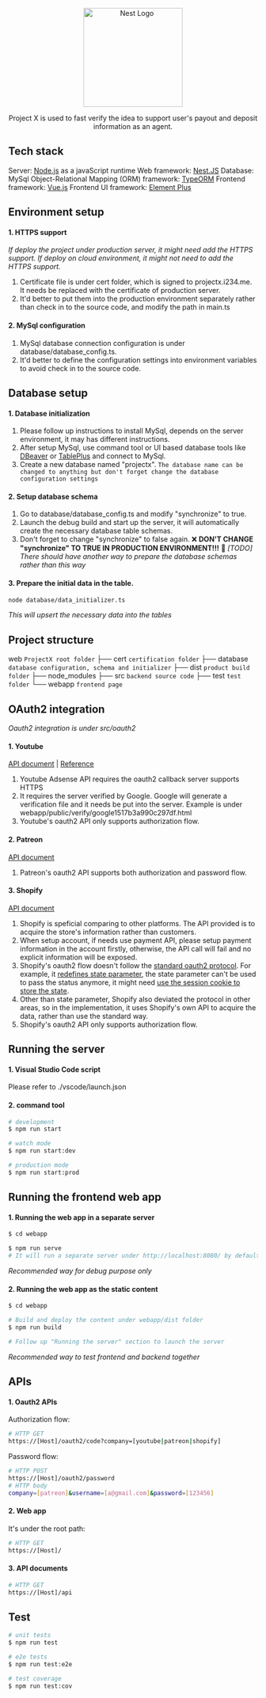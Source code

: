 <p align="center">
  <img src="https://nestjs.com/img/logo-small.svg" width="200" alt="Nest Logo" />
</p>

  <p align="center">Project X is used to fast verify the idea to support user's payout and deposit information as an agent. </p>

## Tech stack

Server: [Node.js](https://nodejs.org/en/) as a javaScript runtime
Web framework: [Nest.JS](https://nestjs.com/)
Database: MySql
Object-Relational Mapping (ORM) framework: [TypeORM](https://typeorm.io/)
Frontend framework: [Vue.js](https://vuejs.org/)
Frontend UI framework: [Element Plus](https://element-plus.org/en-US/)

## Environment setup

#### 1. HTTPS support

_If deploy the project under production server, it might need add the HTTPS support. If deploy on cloud environment, it might not need to add the HTTPS support._

1. Certificate file is under cert folder, which is signed to projectx.i234.me. It needs be replaced with the certificate of production server.
2. It'd better to put them into the production environment separately rather than check in to the source code, and modify the path in main.ts

#### 2. MySql configuration

1. MySql database connection configuration is under database/database_config.ts.
2. It'd better to define the configuration settings into environment variables to avoid check in to the source code.

## Database setup

#### 1. Database initialization

1. Please follow up instructions to install MySql, depends on the server environment, it may has different instructions.
2. After setup MySql, use command tool or UI based database tools like [DBeaver](https://dbeaver.io/) or [TablePlus](https://tableplus.com/) and connect to MySql.
3. Create a new database named "projectx".
   `The database name can be changed to anything but don't forget change the database configuration settings`

#### 2. Setup database schema

1. Go to database/database_config.ts and modify "synchronize" to true.
2. Launch the debug build and start up the server, it will automatically create the necessary database table schemas.
3. Don't forget to change "synchronize" to false again.
   :x: **DON'T CHANGE "synchronize" TO TRUE IN PRODUCTION ENVIRONMENT!!!**
   :wrench: _[TODO] There should have another way to prepare the database schemas rather than this way_

#### 3. Prepare the initial data in the table.

```bash
node database/data_initializer.ts
```

_This will upsert the necessary data into the tables_

## Project structure

web `ProjectX root folder`
├── cert `certification folder`
├── database `database configuration, schema and initializer`
├── dist `product build folder`
├── node_modules
├── src `backend source code`
├── test `test folder`
└── webapp `frontend page`

## OAuth2 integration

_Oauth2 integration is under src/oauth2_

#### 1. Youtube

[API document](https://developers.google.com/adsense/management) | [Reference](https://developers.google.com/identity/protocols/oauth2)

1. Youtube Adsense API requires the oauth2 callback server supports HTTPS
2. It requires the server verified by Google. Google will generate a verification file and it needs be put into the server. Example is under webapp/public/verify/google1517b3a990c297df.html
3. Youtube's oauth2 API only supports authorization flow.

#### 2. Patreon

[API document](https://docs.patreon.com/#introduction)

1. Patreon's oauth2 API supports both authorization and password flow.

#### 3. Shopify

[API document](https://shopify.dev/api/admin-rest/2022-07/resources/balance)

1. Shopify is speficial comparing to other platforms. The API provided is to acquire the store's information rather than customers.
2. When setup account, if needs use payment API, please setup payment information in the account firstly, otherwise, the API call will fail and no explicit information will be exposed.
3. Shopify's oauth2 flow doesn't follow the [standard oauth2 protocol](https://www.rfc-editor.org/rfc/rfc6749#section-4.1.2). For example, it [redefines state parameter](https://theunlikelydeveloper.com/shopify-oauth-flow-state-param/), the state parameter can't be used to pass the status anymore, it might need [use the session cookie to store the state](https://community.shopify.com/c/shopify-apis-and-sdks/oauth-state-parameter/td-p/144247).
4. Other than state parameter, Shopify also deviated the protocol in other areas, so in the implementation, it uses Shopify's own API to acquire the data, rather than use the standard way.
5. Shopify's oauth2 API only supports authorization flow.

## Running the server

#### 1. Visual Studio Code script

Please refer to ./vscode/launch.json

#### 2. command tool

```bash
# development
$ npm run start

# watch mode
$ npm run start:dev

# production mode
$ npm run start:prod
```

## Running the frontend web app

#### 1. Running the web app in a separate server

```bash
$ cd webapp

$ npm run serve
# It will run a separate server under http://localhost:8080/ by default.
```

_Recommended way for debug purpose only_

#### 2. Running the web app as the static content

```bash
$ cd webapp

# Build and deploy the content under webapp/dist folder
$ npm run build

# Follow up "Running the server" section to launch the server
```

_Recommended way to test frontend and backend together_

## APIs

#### 1. Oauth2 APIs

Authorization flow:

```bash
# HTTP GET
https://[Host]/oauth2/code?company=[youtube|patreon|shopify]
```

Password flow:

```bash
# HTTP POST
https://[Host]/oauth2/password
# HTTP body
company=[patreon]&username=[a@gmail.com]&password=[123456]
```

#### 2. Web app

It's under the root path:

```bash
# HTTP GET
https://[Host]/
```

#### 3. API documents

```bash
# HTTP GET
https://[Host]/api
```

## Test

```bash
# unit tests
$ npm run test

# e2e tests
$ npm run test:e2e

# test coverage
$ npm run test:cov
```
